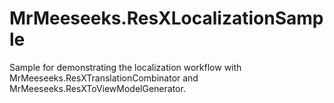 # MrMeeseeks.ResXLocalizationSample
Sample for demonstrating the localization workflow with MrMeeseeks.ResXTranslationCombinator and MrMeeseeks.ResXToViewModelGenerator.
